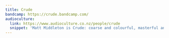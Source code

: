 ```yaml
---
title: Crude
bandcamp: https://crude.bandcamp.com/
audioculture:
  link: https://www.audioculture.co.nz/people/crude
  snippet: 'Matt Middleton is Crude: coarse and colourful, masterful and exasperating, sharp-witted and self-sabotaging. He compulsively unties – and re-ties –  the sinews of his electronica/garage rock/free noise Frankenstein.'
---
```

